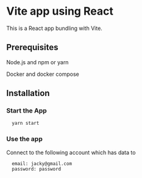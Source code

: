 # Vite app using React

This is a React app bundling with Vite.

## Prerequisites

Node.js and npm or yarn

Docker and docker compose

## Installation

### Start the App

```bash
  yarn start
```

### Use the app

Connect to the following account which has data to

```bash
  email: jacky@gmail.com
  password: password
```
